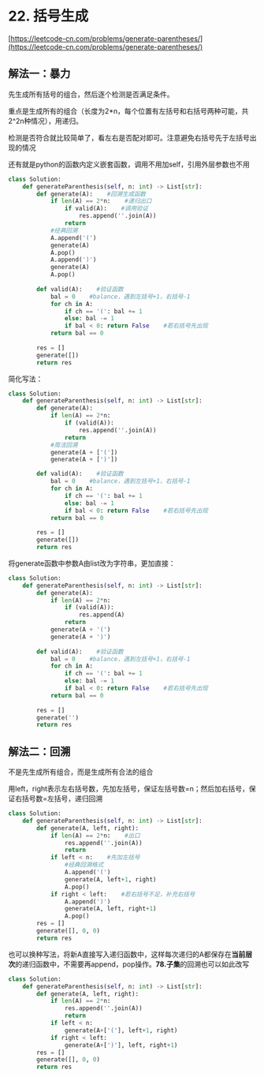 # 22. 括号生成

[https://leetcode-cn.com/problems/generate-parentheses/](https://leetcode-cn.com/problems/generate-parentheses/)

## 解法一：暴力

先生成所有括号的组合，然后逐个检测是否满足条件。

重点是生成所有的组合（长度为2\*n，每个位置有左括号和右括号两种可能，共2^2n种情况），用递归。

检测是否符合就比较简单了，看左右是否配对即可。注意避免右括号先于左括号出现的情况

还有就是python的函数内定义嵌套函数，调用不用加self，引用外层参数也不用

```python
class Solution:
    def generateParenthesis(self, n: int) -> List[str]:    
        def generate(A):    #回溯生成函数
            if len(A) == 2*n:    #递归出口
                if valid(A):    #调用验证
                    res.append(''.join(A))
                return
            #经典回溯
            A.append('(')
            generate(A)
            A.pop()
            A.append(')')
            generate(A)
            A.pop()
        
        def valid(A):    #验证函数
            bal = 0    #balance，遇到左括号+1，右括号-1
            for ch in A:
                if ch == '(': bal += 1
                else: bal -= 1
                if bal < 0: return False    #若右括号先出现
            return bal == 0
        
        res = []
        generate([])
        return res
```

简化写法：

```python
class Solution:
    def generateParenthesis(self, n: int) -> List[str]:
        def generate(A):
            if len(A) == 2*n:
                if (valid(A)):
                    res.append(''.join(A))
                return
            #简洁回溯
            generate(A + ['('])
            generate(A + [')'])

        def valid(A):    #验证函数
            bal = 0    #balance，遇到左括号+1，右括号-1
            for ch in A:
                if ch == '(': bal += 1
                else: bal -= 1
                if bal < 0: return False    #若右括号先出现
            return bal == 0
        
        res = []
        generate([])
        return res
```

将generate函数中参数A由list改为字符串，更加直接：

```python
class Solution:
    def generateParenthesis(self, n: int) -> List[str]:
        def generate(A):
            if len(A) == 2*n:
                if (valid(A)):
                    res.append(A)
                return
            generate(A + '(')
            generate(A + ')')
            
        def valid(A):    #验证函数
            bal = 0    #balance，遇到左括号+1，右括号-1
            for ch in A:
                if ch == '(': bal += 1
                else: bal -= 1
                if bal < 0: return False    #若右括号先出现
            return bal == 0
        
        res = []
        generate('')
        return res
```

## 解法二：回溯

不是先生成所有组合，而是生成所有合法的组合

用left，right表示左右括号数，先加左括号，保证左括号数=n；然后加右括号，保证右括号数=左括号，递归回溯

```python
class Solution:
    def generateParenthesis(self, n: int) -> List[str]:    
        def generate(A, left, right):
            if len(A) == 2*n:    #出口
                res.append(''.join(A))
                return
            if left < n:    #先加左括号
                #经典回溯格式
                A.append('(')
                generate(A, left+1, right)
                A.pop()
            if right < left:    #若右括号不足，补充右括号
                A.append(')')
                generate(A, left, right+1)
                A.pop()
        res = []
        generate([], 0, 0)
        return res
```

也可以换种写法，将新A直接写入递归函数中，这样每次递归的A都保存在**当前层次**的递归函数中，不需要再append，pop操作。**78.子集**的回溯也可以如此改写

```python
class Solution:
    def generateParenthesis(self, n: int) -> List[str]:    
        def generate(A, left, right):
            if len(A) == 2*n:
                res.append(''.join(A))
                return
            if left < n:
                generate(A+['('], left+1, right)                
            if right < left:
                generate(A+[')'], left, right+1)
        res = []
        generate([], 0, 0)
        return res
```



